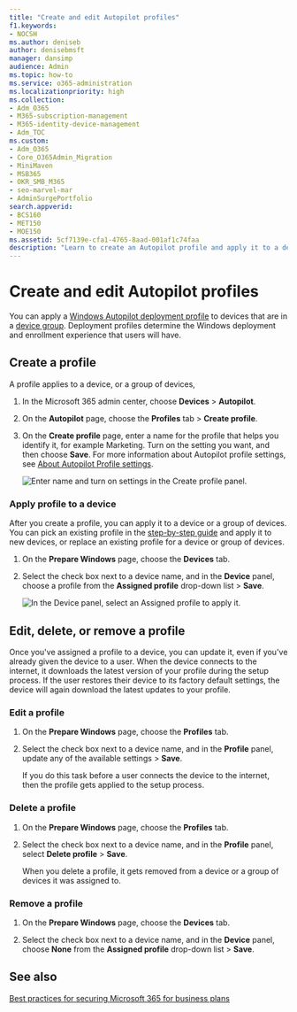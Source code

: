 ```yaml
---
title: "Create and edit Autopilot profiles"
f1.keywords:
- NOCSH
ms.author: deniseb
author: denisebmsft
manager: dansimp
audience: Admin
ms.topic: how-to
ms.service: o365-administration
ms.localizationpriority: high
ms.collection: 
- Adm_O365
- M365-subscription-management 
- M365-identity-device-management
- Adm_TOC
ms.custom:
- Adm_O365
- Core_O365Admin_Migration
- MiniMaven
- MSB365
- OKR_SMB_M365
- seo-marvel-mar
- AdminSurgePortfolio
search.appverid:
- BCS160
- MET150
- MOE150
ms.assetid: 5cf7139e-cfa1-4765-8aad-001af1c74faa
description: "Learn to create an Autopilot profile and apply it to a device, and edit or delete a profile or remove a profile from a device."
---
```


# Create and edit Autopilot profiles

You can apply a [Windows Autopilot deployment profile](/mem/autopilot/profiles) to devices that are in a [device group](m365bp-device-groups-mdb.md). Deployment profiles determine the Windows deployment and enrollment experience that users will have. 

## Create a profile

A profile applies to a device, or a group of devices,
  
1. In the Microsoft 365 admin center, choose **Devices** \> **Autopilot**.
  
2. On the **Autopilot** page, choose the **Profiles** tab \> **Create profile**.

3. On the **Create profile** page, enter a name for the profile that helps you identify it, for example Marketing. Turn on the setting you want, and then choose **Save**. For more information about Autopilot profile settings, see [About Autopilot Profile settings](m365bp-Autopilot-profile-settings.md).

    ![Enter name and turn on settings in the Create profile panel.](./../media/63b5a00d-6a5d-48d0-9557-e7531e80702a.png)
  
### Apply profile to a device

After you create a profile, you can apply it to a device or a group of devices. You can pick an existing profile in the [step-by-step guide](m365bp-add-Autopilot-devices-and-profile.md) and apply it to new devices, or replace an existing profile for a device or group of devices.
  
1. On the **Prepare Windows** page, choose the **Devices** tab.

2. Select the check box next to a device name, and in the **Device** panel, choose a profile from the **Assigned profile** drop-down list \> **Save**.

    ![In the Device panel, select an Assigned profile to apply it.](./../media/ed0ce33f-9241-4403-a5de-2dddffdc6fb9.png)
  
## Edit, delete, or remove a profile

Once you've assigned a profile to a device, you can update it, even if you've already given the device to a user. When the device connects to the internet, it downloads the latest version of your profile during the setup process. If the user restores their device to its factory default settings, the device will again download the latest updates to your profile.
  
### Edit a profile

1. On the **Prepare Windows** page, choose the **Profiles** tab.

2. Select the check box next to a device name, and in the **Profile** panel, update any of the available settings \> **Save**.

    If you do this task before a user connects the device to the internet, then the profile gets applied to the setup process.

### Delete a profile

1. On the **Prepare Windows** page, choose the **Profiles** tab.

2. Select the check box next to a device name, and in the **Profile** panel, select **Delete profile** \> **Save**.

    When you delete a profile, it gets removed from a device or a group of devices it was assigned to.

### Remove a profile

1. On the **Prepare Windows** page, choose the **Devices** tab.

2. Select the check box next to a device name, and in the **Device** panel, choose **None** from the **Assigned profile** drop-down list \> **Save**.

## See also

[Best practices for securing Microsoft 365 for business plans](../admin/security-and-compliance/secure-your-business-data.md)
